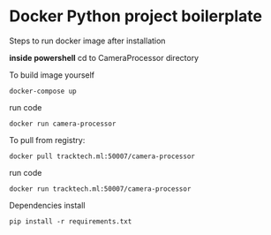 # Docker Python project boilerplate
Steps to run docker image after installation

**inside powershell**
cd to CameraProcessor directory 

To build image yourself
```
docker-compose up
```
run code
```
docker run camera-processor
```

To pull from registry:
```
docker pull tracktech.ml:50007/camera-processor
```
run code
```
docker run tracktech.ml:50007/camera-processor 
``` 

Dependencies install
```
pip install -r requirements.txt
```